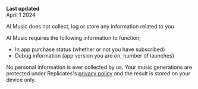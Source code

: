 **Last updated**  
April 1 2024

AI Music does not collect, log or store any information related to you

AI Music requires the following information to function;

- In app purchase status (whether or not you have subscribed)
- Debug information (app version you are on, number of launches)

No personal information is ever collected by us. Your music generations are protected under Replicates's [privacy policy](https://replicate.com/privacy) and the result is stored on your device only.
